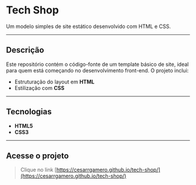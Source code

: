 # Tech Shop

Um modelo simples de site estático desenvolvido com HTML e CSS.

---

## Descrição

Este repositório contém o código-fonte de um template básico de site, ideal para quem está começando no desenvolvimento front-end. O projeto inclui:

- Estruturação do layout em **HTML**  
- Estilização com **CSS**  
  

---

## Tecnologias

- **HTML5**  
- **CSS3**  

---

## Acesse o projeto 

> Clique no link [https://cesarrgamero.github.io/tech-shop/](https://cesarrgamero.github.io/tech-shop/)